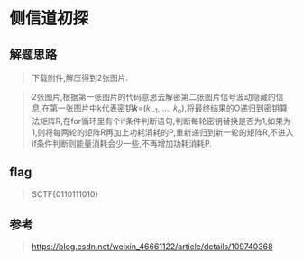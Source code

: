 # 侧信道初探

## 解题思路

> 下载附件,解压得到2张图片.

> 2张图片,根据第一张图片的代码意思去解密第二张图片信号波动隐藏的信息,在第一张图片中k代表密钥𝒌=(𝑘<sub>i-1</sub>, …, 𝑘<sub>o</sub>),将最终结果的O递归到密钥算法矩阵R,在for循环里有个if条件判断语句,判断每轮密钥替换是否为1,如果为1,则将每两轮的矩阵R再加上功耗消耗的P,重新递归到新一轮的矩阵R,不进入if条件判断则能量消耗会少一些,不再增加功耗消耗P.



## flag

> SCTF{0110111010}

## 参考

> https://blog.csdn.net/weixin_46661122/article/details/109740368